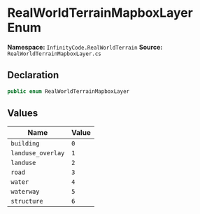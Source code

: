 # RealWorldTerrainMapboxLayer Enum

**Namespace:** `InfinityCode.RealWorldTerrain`
**Source:** `RealWorldTerrainMapboxLayer.cs`

## Declaration

```csharp
public enum RealWorldTerrainMapboxLayer
```

## Values

| Name | Value |
|------|-------|
| `building` | `0` |
| `landuse_overlay` | `1` |
| `landuse` | `2` |
| `road` | `3` |
| `water` | `4` |
| `waterway` | `5` |
| `structure` | `6` |

